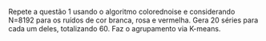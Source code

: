 Repete a questão 1 usando o algoritmo colorednoise e considerando N=8192 para os ruídos de cor branca, rosa e vermelha. Gera 20 séries para cada um deles, totalizando 60. Faz o agrupamento via K-means.

